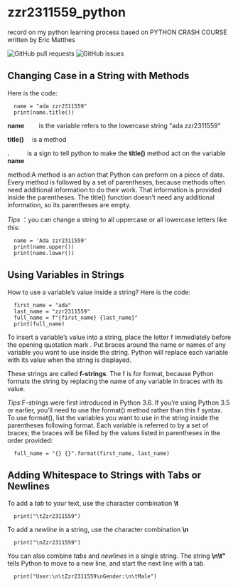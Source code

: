# zzr2311559_python
record on my python learning process based on PYTHON CRASH COURSE written by Eric Matthes

![GitHub pull requests](https://img.shields.io/github/issues-pr/zzr2311559/zzr2311559_python)
![GitHub issues](https://img.shields.io/github/issues/zzr2311559/zzr2311559_python)


## Changing Case in a String with Methods
Here is the code:

      name = "ada zzr2311559"
      print(name.title())

**name** &emsp; &ensp; is the variable refers to the lowercase string "ada zzr2311559"

**title()** &ensp;&nbsp; is a method 

**.** &emsp;&emsp;&nbsp; is a sign to tell python to make the **title()** method act on the variable **name**



method:A method is an action that Python can preform on a piece of data. Every method is followed by a set of parentheses, because
methods often need additional information to do their work. That information is provided inside the parentheses.  The title() function doesn’t need any additional information, so its parentheses are empty. 

*Tips* ：you can change a string to all uppercase or all lowercase letters like this:

      name = 'Ada zzr2311559'
      print(name.upper())
      print(name.lower())


## Using Variables in Strings
How to use a variable’s value inside a string?
Here is the code:
      
      first_name = "ada"
      last_name = "zzr2311559"
      full_name = f"{first_name} {last_name}"
      print(full_name)

To insert a variable’s value into a string, place the letter f immediately before the opening quotation mark . Put braces around the name or names of any variable you want to use inside the string. Python will replace each variable with its value when the string is displayed.

These strings are called **f-strings**. The f is for format, because Python formats the string by replacing the name of any variable in braces with its value.

*Tips*:F-strings were first introduced in Python 3.6. If you’re using Python 3.5 or earlier, you’ll need to use the format() method rather than this f syntax. To use format(), list the variables you want to use in the string inside the parentheses following format. Each variable is referred to by a set of braces; the braces will be filled by the values listed in parentheses in the order provided:

      full_name = "{} {}".format(first_name, last_name)   
      

## Adding Whitespace to Strings with Tabs or Newlines

To add a *tab* to your text, use the character combination  **\t**  

      print("\tZzr2311559")

To add a *newline* in a string, use the character combination  **\n**

      print("\nZzr2311559")

You can also combine *tabs* and *newlines* in a single string. The string **\n\t"** tells Python to move to a new line, and start the next line with a tab. 
      
      print("User:\n\tZzr2311559\nGender:\n\tMale")
















